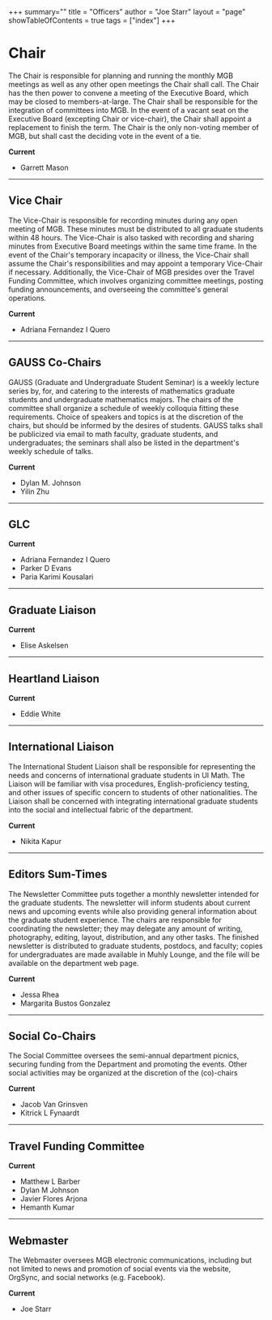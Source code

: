 +++
summary=""
title = "Officers"
author = "Joe Starr"
layout = "page"
showTableOfContents = true
tags = ["index"]
+++


# Chair

The Chair is responsible for planning and running the monthly MGB meetings as well as any other open meetings the Chair shall call. The Chair has the then power to convene a meeting of the Executive Board, which may be closed to members-at-large. The Chair shall be responsible for the integration of committees into MGB. In the event of a vacant seat on the Executive Board (excepting Chair or vice-chair), the Chair shall appoint a replacement to finish the term. The Chair is the only non-voting member of MGB, but shall cast the deciding vote in the event of a tie.

**Current**

- Garrett Mason

---

## Vice Chair

The Vice-Chair is responsible for recording minutes during any open meeting of MGB. These minutes must be distributed to all graduate students within 48 hours. The Vice-Chair is also tasked with recording and sharing minutes from Executive Board meetings within the same time frame. In the event of the Chair's temporary incapacity or illness, the Vice-Chair shall assume the Chair's responsibilities and may appoint a temporary Vice-Chair if necessary. Additionally, the Vice-Chair of MGB presides over the Travel Funding Committee, which involves organizing committee meetings, posting funding announcements, and overseeing the committee's general operations.

**Current**

- Adriana Fernandez I Quero    

---
## GAUSS Co-Chairs

GAUSS (Graduate and Undergraduate Student Seminar) is a weekly lecture series by, for, and catering to the interests of mathematics graduate students and undergraduate mathematics majors. The chairs of the committee shall organize a schedule of weekly colloquia fitting these requirements. Choice of speakers and topics is at the discretion of the chairs, but should be informed by the desires of students. GAUSS talks shall be publicized via email to math faculty, graduate students, and undergraduates; the seminars shall also be listed in the department's weekly schedule of talks.

**Current**

- Dylan M. Johnson
- Yilin Zhu

---

## GLC

**Current**

- Adriana Fernandez I Quero
- Parker D Evans
- Paria Karimi Kousalari

---


## Graduate Liaison



**Current**

- Elise Askelsen

---

## Heartland Liaison


**Current**

- Eddie White

---


## International Liaison

The International Student Liaison shall be responsible for representing the needs and concerns of international graduate students in UI Math. The Liaison will be familiar with visa procedures, English-proficiency testing, and other issues of specific concern to students of other nationalities. The Liaison shall be concerned with integrating international graduate students into the social and intellectual fabric of the department.

**Current**

- Nikita Kapur

---


## Editors Sum-Times

The Newsletter Committee puts together a monthly newsletter intended for the graduate students. The newsletter will inform students about current news and upcoming events while also providing general information about the graduate student experience. The chairs are responsible for coordinating the newsletter; they may delegate any amount of writing, photography, editing, layout, distribution, and any other tasks. The finished newsletter is distributed to graduate students, postdocs, and faculty; copies for undergraduates are made available in Muhly Lounge, and the file will be available on the department web page.

**Current**

- Jessa Rhea
- Margarita Bustos Gonzalez

---


## Social Co-Chairs

The Social Committee oversees the semi-annual department picnics, securing funding from the Department and promoting the events. Other social activities may be organized at the discretion of the (co)-chairs

**Current**

- Jacob Van Grinsven
- Kitrick L Fynaardt

---

## Travel Funding Committee


**Current**

- Matthew L Barber
- Dylan M Johnson
- Javier Flores Arjona
- Hemanth Kumar

---

## Webmaster

The Webmaster oversees MGB electronic communications, including but not limited to
news and promotion of social events via the website,
OrgSync, and social networks (e.g. Facebook).

**Current**

- Joe Starr
